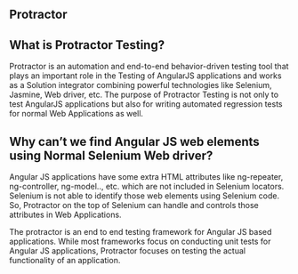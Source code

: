 ## Protractor

## What is Protractor Testing?
Protractor is an automation and end-to-end behavior-driven testing tool that plays an important role in the Testing of AngularJS applications and works as a Solution integrator combining powerful technologies like Selenium, Jasmine, Web driver, etc. The purpose of Protractor Testing is not only to test AngularJS applications but also for writing automated regression tests for normal Web Applications as well.

## Why can’t we find Angular JS web elements using Normal Selenium Web driver?

Angular JS applications have some extra HTML attributes like ng-repeater, ng-controller, ng-model.., etc. which are not included in Selenium locators. Selenium is not able to identify those web elements using Selenium code. So, Protractor on the top of Selenium can handle and controls those attributes in Web Applications.

The protractor is an end to end testing framework for Angular JS based applications. While most frameworks focus on conducting unit tests for Angular JS applications, Protractor focuses on testing the actual functionality of an application.
